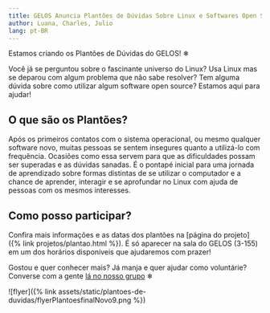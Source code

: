 ```yaml
---
title: GELOS Anuncia Plantões de Dúvidas Sobre Linux e Softwares Open Source 
author: Luana, Charles, Julio
lang: pt-BR
---
```


Estamos criando os Plantões de Dúvidas do GELOS! ❄

Você já se perguntou sobre o fascinante universo do Linux? Usa Linux mas se deparou com algum problema que não sabe resolver? Tem alguma dúvida sobre como utilizar algum software open source? Estamos aqui para ajudar!

## O que são os Plantões?

Após os primeiros contatos com o sistema operacional, ou mesmo qualquer software novo, muitas pessoas se sentem insegures quanto a utilizá-lo com frequência. Ocasiões como essa servem para que as dificuldades possam ser superadas e as dúvidas sanadas. É o pontapé inicial para uma jornada de aprendizado sobre formas distintas de se utilizar o computador e a chance de aprender, interagir e se aprofundar no Linux com ajuda de pessoas com os mesmos interesses.

## Como posso participar?

Confira mais informações e as datas dos plantões na [página do projeto]({% link projetos/plantao.html %}). É só aparecer na sala do GELOS (3-155) em um dos horários disponíveis que ajudaremos com prazer!

Gostou e quer conhecer mais? Já manja e quer ajudar como voluntárie? Converse com a gente [lá no nosso grupo](https://t.me/gelos_geral) ❄


![flyer]({% link assets/static/plantoes-de-duvidas/flyerPlantoesfinalNovo9.png %})
